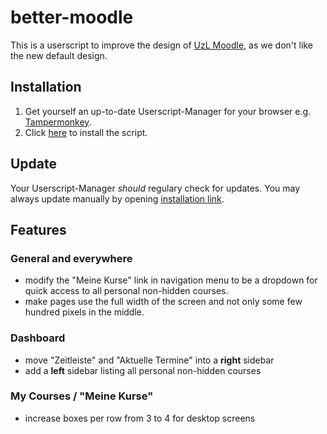 # better-moodle

This is a userscript to improve the design of [UzL Moodle](https://moodle.uni-luebeck.de/), as we don't like the new default design.

## Installation

1. Get yourself an up-to-date Userscript-Manager for your browser e.g. [Tampermonkey](https://www.tampermonkey.net/).
2. Click [here][installation] to install the script.

## Update

Your Userscript-Manager _should_ regulary check for updates. You may always update manually by opening [installation link][installation].

## Features

### General and everywhere

-   modify the "Meine Kurse" link in navigation menu to be a dropdown for quick access to all personal non-hidden courses.
-   make pages use the full width of the screen and not only some few hundred pixels in the middle.

### Dashboard

-   move "Zeitleiste" and "Aktuelle Termine" into a **right** sidebar
-   add a **left** sidebar listing all personal non-hidden courses

### My Courses / "Meine Kurse"

-   increase boxes per row from 3 to 4 for desktop screens

[installation]: https://github.com/jxn-30/better-moodle/raw/main/redesign.user.js

